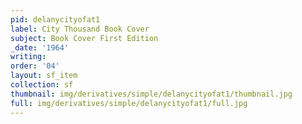 ```yaml
---
pid: delanycityofat1
label: City Thousand Book Cover
subject: Book Cover First Edition
_date: '1964'
writing: 
order: '04'
layout: sf_item
collection: sf
thumbnail: img/derivatives/simple/delanycityofat1/thumbnail.jpg
full: img/derivatives/simple/delanycityofat1/full.jpg
---
```

